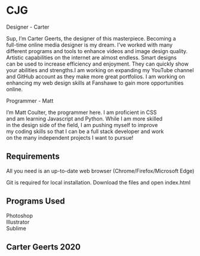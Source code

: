 # CJG

Designer - Carter

 
Sup, I’m Carter Geerts, the designer of this masterpiece. Becoming a <br>
full-time online media designer is my dream. I’ve worked with many<br>
different programs and tools to enhance videos and image design quality.<br>
Artistic capabilities on the internet are almost endless. Smart designs<br>
can be used to increase efficiency and enjoyment. They can quickly show<br>
your abilities and strengths.I am working on expanding my YouTube channel<br>
and GitHub account as they make more great portfolios. I am working on<br>
enhancing my web design skills at Fanshawe to gain more opportunities online.

Programmer - Matt

I’m Matt Coulter, the programmer here. I am proficient in CSS<br> 
and am learning Javascript and Python. While I am more skilled<br>
in the design side of the field, I am pushing myself to improve<br>
my coding skills so that I can be a full stack developer and work<br>
on the many independent projects I want to pursue!


## Requirements 

All you need is an up-to-date web browser
(Chrome/Firefox/Microsoft Edge)

Git is required for local installation.
Download the files and open index.html

## Programs Used

Photoshop<br>
Illustrator<br>
Sublime<br>

## Carter Geerts 2020


